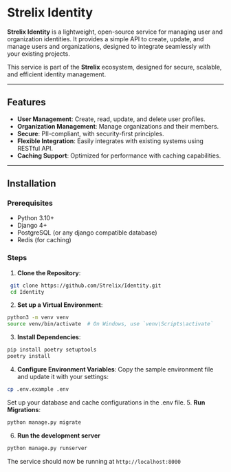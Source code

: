 # Strelix Identity

**Strelix Identity** is a lightweight, open-source service for managing user and organization identities. It provides a simple API to create, update, and manage users and organizations, designed to integrate seamlessly with your existing projects.

This service is part of the **Strelix** ecosystem, designed for secure, scalable, and efficient identity management. 

---

## Features

- **User Management**: Create, read, update, and delete user profiles.
- **Organization Management**: Manage organizations and their members.
- **Secure**: PII-compliant, with security-first principles.
- **Flexible Integration**: Easily integrates with existing systems using RESTful API.
- **Caching Support**: Optimized for performance with caching capabilities.

---

## Installation

### Prerequisites
- Python 3.10+
- Django 4+
- PostgreSQL (or any django compatible database)
- Redis (for caching)

### Steps

1. **Clone the Repository**:
  ```bash
   git clone https://github.com/Strelix/Identity.git
   cd Identity
   ```
2. **Set up a Virtual Environment**:
  ```bash
  python3 -m venv venv
  source venv/bin/activate  # On Windows, use `venv\Scripts\activate`
  ```
3. **Install Dependencies**:
  ```bash
  pip install poetry setuptools
  poetry install
  ```
4. **Configure Environment Variables**: Copy the sample environment file and update it with your settings:
  ```bash
  cp .env.example .env
  ```
  Set up your database and cache configurations in the .env file.
5. **Run Migrations**:
  ```bash
  python manage.py migrate
  ```
6. **Run the development server**
  ```bash
  python manage.py runserver
  ```
  The service should now be running at `http://localhost:8000`
